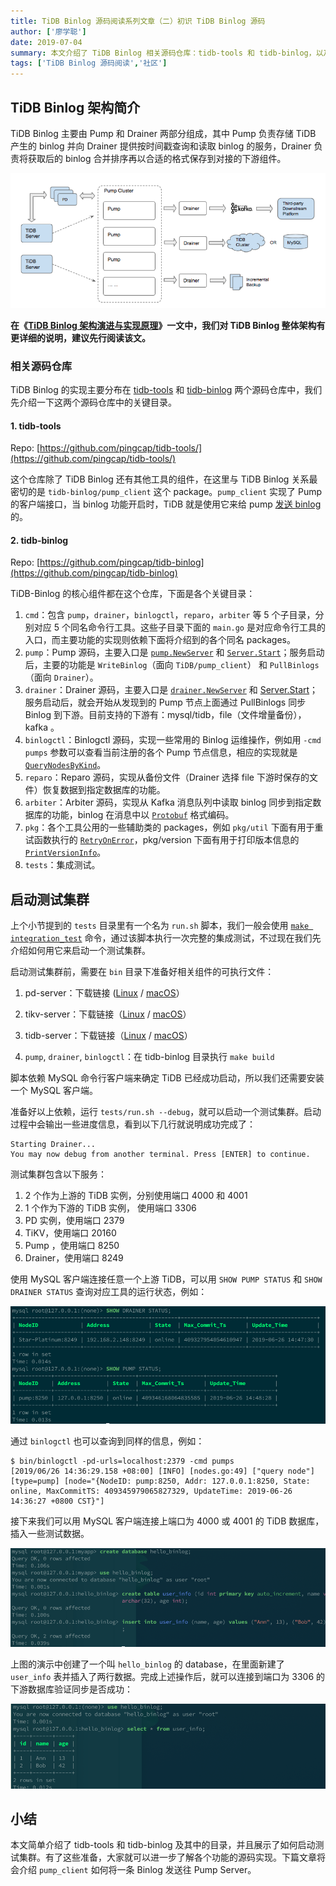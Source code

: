 ```yaml
---
title: TiDB Binlog 源码阅读系列文章（二）初识 TiDB Binlog 源码
author: ['廖学聪']
date: 2019-07-04
summary: 本文介绍了 TiDB Binlog 相关源码仓库：tidb-tools 和 tidb-binlog，以及其中的目录，并且展示了如何启动测试集群。
tags: ['TiDB Binlog 源码阅读','社区']
---
```



## TiDB Binlog 架构简介

TiDB Binlog 主要由 Pump 和 Drainer 两部分组成，其中 Pump 负责存储 TiDB 产生的 binlog 并向 Drainer 提供按时间戳查询和读取 binlog 的服务，Drainer 负责将获取后的 binlog 合并排序再以合适的格式保存到对接的下游组件。

![](media/tidb-binlog-source-code-reading-2/1.png)

**在《[TiDB Binlog 架构演进与实现原理](https://pingcap.com/blog-cn/tidb-ecosystem-tools-1/)》一文中，我们对 TiDB Binlog 整体架构有更详细的说明，建议先行阅读该文。**

### 相关源码仓库

TiDB Binlog 的实现主要分布在 [tidb-tools](https://github.com/pingcap/tidb-tools/) 和 [tidb-binlog](https://github.com/pingcap/tidb-binlog) 两个源码仓库中，我们先介绍一下这两个源码仓库中的关键目录。

#### 1. tidb-tools

Repo: [https://github.com/pingcap/tidb-tools/](https://github.com/pingcap/tidb-tools/)

这个仓库除了 TiDB Binlog 还有其他工具的组件，在这里与 TiDB Binlog 关系最密切的是 `tidb-binlog/pump_client` 这个 package。`pump_client` 实现了 Pump 的客户端接口，当 binlog 功能开启时，TiDB 就是使用它来给 pump [发送 binlog](https://github.com/pingcap/tidb-tools/blob/v3.0.0-rc.3/tidb-binlog/pump_client/client.go#L242) 的。

#### 2. tidb-binlog

Repo: [https://github.com/pingcap/tidb-binlog](https://github.com/pingcap/tidb-binlog)

TiDB-Binlog 的核心组件都在这个仓库，下面是各个关键目录：

1. `cmd`：包含 `pump`，`drainer`，`binlogctl`，`reparo`，`arbiter` 等 5 个子目录，分别对应 5 个同名命令行工具。这些子目录下面的 `main.go` 是对应命令行工具的入口，而主要功能的实现则依赖下面将介绍到的各个同名 packages。 
2. `pump`：Pump 源码，主要入口是 [`pump.NewServer`](https://github.com/pingcap/tidb-binlog/blob/v3.0.0-rc.3/pump/server.go#L103) 和 [`Server.Start`](https://github.com/pingcap/tidb-binlog/blob/v3.0.0-rc.3/pump/server.go#L313)；服务启动后，主要的功能是 `WriteBinlog`（面向 `TiDB/pump_client`） 和 `PullBinlogs`（面向 `Drainer`）。
3. `drainer`：Drainer 源码，主要入口是 [`drainer.NewServer`](https://github.com/pingcap/tidb-binlog/blob/v3.0.0-rc.3/drainer/server.go#L88) 和 [Server.Start](https://github.com/pingcap/tidb-binlog/blob/v3.0.0-rc.3/drainer/server.go#L238)；服务启动后，就会开始从发现到的 Pump 节点上面通过 PullBinlogs 同步 Binlog 到下游。目前支持的下游有：mysql/tidb，file（文件增量备份），kafka 。
4. `binlogctl`：Binlogctl 源码，实现一些常用的 Binlog 运维操作，例如用 `-cmd pumps` 参数可以查看当前注册的各个 Pump 节点信息，相应的实现就是 [`QueryNodesByKind`](https://github.com/pingcap/tidb-binlog/blob/v3.0.0-rc.3/binlogctl/nodes.go#L37)。
5. `reparo`：Reparo 源码，实现从备份文件（Drainer 选择 file 下游时保存的文件）恢复数据到指定数据库的功能。
6. `arbiter`：Arbiter 源码，实现从 Kafka 消息队列中读取 binlog 同步到指定数据库的功能，binlog 在消息中以 [`Protobuf`](https://github.com/pingcap/tidb-tools/blob/v3.0.0-rc.3/tidb-binlog/slave_binlog_proto/proto/binlog.proto#L85) 格式编码。
7. `pkg`：各个工具公用的一些辅助类的 packages，例如 `pkg/util` 下面有用于重试函数执行的 [`RetryOnError`](https://github.com/pingcap/tidb-binlog/blob/v3.0.0-rc.3/pkg/util/util.go#L145)，pkg/version 下面有用于打印版本信息的 [`PrintVersionInfo`](https://github.com/pingcap/tidb-binlog/blob/v3.0.0-rc.3/pkg/version/version.go#L45)。
8. `tests`：集成测试。

## 启动测试集群

上个小节提到的 `tests` 目录里有一个名为 `run.sh` 脚本，我们一般会使用 [`make integration_test`](https://github.com/pingcap/tidb-binlog/blob/v3.0.0-rc.3/Makefile#L68) 命令，通过该脚本执行一次完整的集成测试，不过现在我们先介绍如何用它来启动一个测试集群。

启动测试集群前，需要在 `bin` 目录下准备好相关组件的可执行文件：

1.  pd-server：下载链接 ([Linux](https://download.pingcap.org/pd-master-linux-amd64.tar.gz) / [macOS](https://download.pingcap.org/pd-master-darwin-amd64.tar.gz)）

2.  tikv-server：下载链接（[Linux](https://download.pingcap.org/tikv-master-linux-amd64.tar.gz) / [macOS](https://download.pingcap.org/tikv-master-darwin-amd64.tar.gz)）

3.  tidb-server：下载链接（[Linux](https://download.pingcap.org/tidb-master-linux-amd64.tar.g) / [macOS](https://download.pingcap.org/tidb-master-darwin-amd64.tar.gz)）

4.  `pump`, `drainer`, `binlogctl`：在 tidb-binlog 目录执行 `make build`

脚本依赖 MySQL 命令行客户端来确定 TiDB 已经成功启动，所以我们还需要安装一个 MySQL 客户端。

准备好以上依赖，运行 `tests/run.sh --debug`，就可以启动一个测试集群。启动过程中会输出一些进度信息，看到以下几行就说明成功完成了：

```
Starting Drainer...
You may now debug from another terminal. Press [ENTER] to continue.
```

测试集群包含以下服务：

1. 2 个作为上游的 TiDB 实例，分别使用端口 4000 和 4001
2. 1 个作为下游的 TiDB 实例， 使用端口 3306
3. PD 实例，使用端口 2379
4. TiKV，使用端口 20160
5. Pump ，使用端口 8250
6. Drainer，使用端口 8249

使用 MySQL 客户端连接任意一个上游 TiDB，可以用 `SHOW PUMP STATUS` 和 `SHOW DRAINER STATUS` 查询对应工具的运行状态，例如：

![](media/tidb-binlog-source-code-reading-2/2.png)

通过 `binlogctl` 也可以查询到同样的信息，例如：

```
$ bin/binlogctl -pd-urls=localhost:2379 -cmd pumps
[2019/06/26 14:36:29.158 +08:00] [INFO] [nodes.go:49] ["query node"] [type=pump] [node="{NodeID: pump:8250, Addr: 127.0.0.1:8250, State: online, MaxCommitTS: 409345979065827329, UpdateTime: 2019-06-26 14:36:27 +0800 CST}"]
```

接下来我们可以用 MySQL 客户端连接上端口为 4000 或 4001 的 TiDB 数据库，插入一些测试数据。

![](media/tidb-binlog-source-code-reading-2/3.png)


上图的演示中创建了一个叫 `hello_binlog` 的 database，在里面新建了 `user_info` 表并插入了两行数据。完成上述操作后，就可以连接到端口为 3306 的下游数据库验证同步是否成功：

![](media/tidb-binlog-source-code-reading-2/4.png)

## 小结

本文简单介绍了 tidb-tools 和 tidb-binlog 及其中的目录，并且展示了如何启动测试集群。有了这些准备，大家就可以进一步了解各个功能的源码实现。下篇文章将会介绍 `pump_client` 如何将一条 Binlog 发送往 Pump Server。
